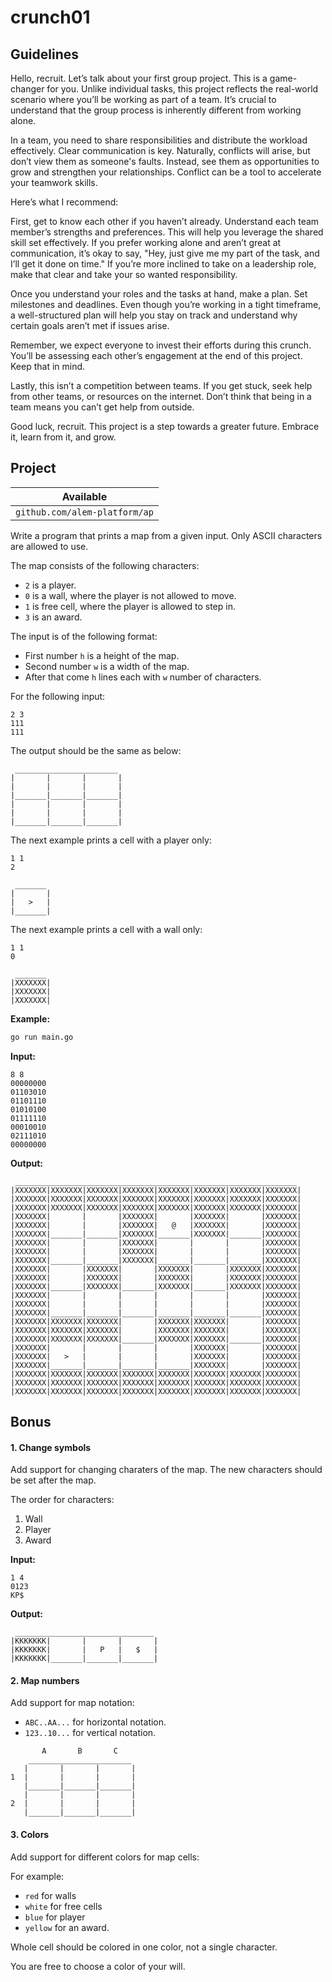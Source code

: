 # crunch01

## Guidelines

<p data-story-username="aberonshin"> Hello, recruit. Let’s talk about your first group project. This is a game-changer for you. Unlike individual tasks, this project reflects the real-world scenario where you’ll be working as part of a team. It’s crucial to understand that the group process is inherently different from working alone.

In a team, you need to share responsibilities and distribute the workload effectively. Clear communication is key. Naturally, conflicts will arise, but don’t view them as someone's faults. Instead, see them as opportunities to grow and strengthen your relationships. Conflict can be a tool to accelerate your teamwork skills.

Here’s what I recommend:

First, get to know each other if you haven’t already. Understand each team member’s strengths and preferences. This will help you leverage the shared skill set effectively. If you prefer working alone and aren’t great at communication, it’s okay to say, "Hey, just give me my part of the task, and I’ll get it done on time." If you’re more inclined to take on a leadership role, make that clear and take your so wanted responsibility.

Once you understand your roles and the tasks at hand, make a plan. Set milestones and deadlines. Even though you’re working in a tight timeframe, a well-structured plan will help you stay on track and understand why certain goals aren’t met if issues arise.

Remember, we expect everyone to invest their efforts during this crunch. You’ll be assessing each other’s engagement at the end of this project. Keep that in mind.

Lastly, this isn’t a competition between teams. If you get stuck, seek help from other teams, or resources on the internet. Don’t think that being in a team means you can’t get help from outside.

Good luck, recruit. This project is a step towards a greater future. Embrace it, learn from it, and grow.</p>

## Project

| Available                     |
| ----------------------------- |
| `github.com/alem-platform/ap` |

Write a program that prints a map from a given input. Only ASCII characters are allowed to use.

The map consists of the following characters:
- `2` is a player.
- `0` is a wall, where the player is not allowed to move.
- `1` is free cell, where the player is allowed to step in.
- `3` is an award.

The input is of the following format:
- First number `h` is a height of the map.
- Second number `w` is a width of the map.
- After that come `h` lines each with `w` number of characters.

For the following input:

```
2 3
111
111
```

The output should be the same as below:

```
 _______________________
|       |       |       |
|       |       |       |
|_______|_______|_______|
|       |       |       |
|       |       |       |
|_______|_______|_______|
```

The next example prints a cell with a player only:

```
1 1
2
```

```
 _______
|       |
|   >   |
|_______|
```

The next example prints a cell with a wall only:

```
1 1
0
```

```
 _______
|XXXXXXX|
|XXXXXXX|
|XXXXXXX|
```


**Example:**

```sh
go run main.go
```

**Input:**

```
8 8
00000000
01103010
01101110
01010100
01111110
00010010
02111010
00000000
```

**Output:**

```
 _______________________________________________________________
|XXXXXXX|XXXXXXX|XXXXXXX|XXXXXXX|XXXXXXX|XXXXXXX|XXXXXXX|XXXXXXX|
|XXXXXXX|XXXXXXX|XXXXXXX|XXXXXXX|XXXXXXX|XXXXXXX|XXXXXXX|XXXXXXX|
|XXXXXXX|XXXXXXX|XXXXXXX|XXXXXXX|XXXXXXX|XXXXXXX|XXXXXXX|XXXXXXX|
|XXXXXXX|       |       |XXXXXXX|       |XXXXXXX|       |XXXXXXX|
|XXXXXXX|       |       |XXXXXXX|   @   |XXXXXXX|       |XXXXXXX|
|XXXXXXX|_______|_______|XXXXXXX|_______|XXXXXXX|_______|XXXXXXX|
|XXXXXXX|       |       |XXXXXXX|       |       |       |XXXXXXX|
|XXXXXXX|       |       |XXXXXXX|       |       |       |XXXXXXX|
|XXXXXXX|_______|_______|XXXXXXX|_______|_______|_______|XXXXXXX|
|XXXXXXX|       |XXXXXXX|       |XXXXXXX|       |XXXXXXX|XXXXXXX|
|XXXXXXX|       |XXXXXXX|       |XXXXXXX|       |XXXXXXX|XXXXXXX|
|XXXXXXX|_______|XXXXXXX|_______|XXXXXXX|_______|XXXXXXX|XXXXXXX|
|XXXXXXX|       |       |       |       |       |       |XXXXXXX|
|XXXXXXX|       |       |       |       |       |       |XXXXXXX|
|XXXXXXX|_______|_______|_______|_______|_______|_______|XXXXXXX|
|XXXXXXX|XXXXXXX|XXXXXXX|       |XXXXXXX|XXXXXXX|       |XXXXXXX|
|XXXXXXX|XXXXXXX|XXXXXXX|       |XXXXXXX|XXXXXXX|       |XXXXXXX|
|XXXXXXX|XXXXXXX|XXXXXXX|_______|XXXXXXX|XXXXXXX|_______|XXXXXXX|
|XXXXXXX|       |       |       |       |XXXXXXX|       |XXXXXXX|
|XXXXXXX|   >   |       |       |       |XXXXXXX|       |XXXXXXX|
|XXXXXXX|_______|_______|_______|_______|XXXXXXX|       |XXXXXXX|
|XXXXXXX|XXXXXXX|XXXXXXX|XXXXXXX|XXXXXXX|XXXXXXX|XXXXXXX|XXXXXXX|
|XXXXXXX|XXXXXXX|XXXXXXX|XXXXXXX|XXXXXXX|XXXXXXX|XXXXXXX|XXXXXXX|
|XXXXXXX|XXXXXXX|XXXXXXX|XXXXXXX|XXXXXXX|XXXXXXX|XXXXXXX|XXXXXXX|
```

## Bonus

#### 1. Change symbols

Add support for changing charaters of the map. The new characters should be set after the map.

The order for characters:
1. Wall
2. Player
3. Award

**Input:**

```
1 4
0123
KP$
```

**Output:**

```
 _______________________________
|KKKKKKK|       |       |       |
|KKKKKKK|       |   P   |   $   |
|KKKKKKK|_______|_______|_______|
```

#### 2. Map numbers

Add support for map notation:
- `ABC..AA...` for horizontal notation.
- `123..10...` for vertical notation.


```
       A       B       C    
    _______________________ 
   |       |       |       |
1  |       |       |       |
   |_______|_______|_______|
   |       |       |       |
2  |       |       |       |
   |_______|_______|_______|
```

#### 3. Colors

Add support for different colors for map cells:

For example:
- `red` for walls
- `white` for free cells
- `blue` for player
- `yellow` for an award.

Whole cell should be colored in one color, not a single character.

You are free to choose a color of your will.

